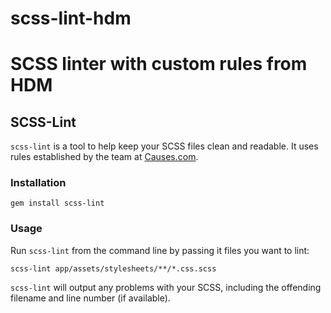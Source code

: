 # scss-lint-hdm
SCSS linter with custom rules from HDM
=======
##  SCSS-Lint

`scss-lint` is a tool to help keep your SCSS files clean and readable. It uses
rules established by the team at [Causes.com](http://causes.com).

### Installation

`gem install scss-lint`

### Usage

Run `scss-lint` from the command line by passing it files you want to lint:

    scss-lint app/assets/stylesheets/**/*.css.scss

`scss-lint` will output any problems with your SCSS, including the offending
filename and line number (if available).
